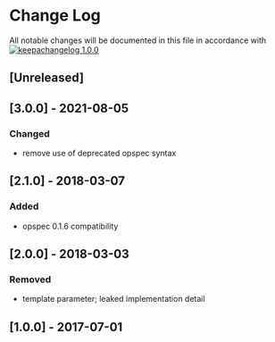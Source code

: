 # Change Log

All notable changes will be documented in this file in accordance with
[![keepachangelog 1.0.0](https://img.shields.io/badge/keepachangelog-1.0.0-brightgreen.svg)](http://keepachangelog.com/en/1.0.0/)

## \[Unreleased]

## \[3.0.0] - 2021-08-05

### Changed

- remove use of deprecated opspec syntax

## \[2.1.0] - 2018-03-07

### Added

- opspec 0.1.6 compatibility

## \[2.0.0] - 2018-03-03

### Removed

- template parameter; leaked implementation detail

## \[1.0.0] - 2017-07-01


